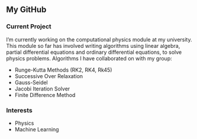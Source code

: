 ## My GitHub 

### Current Project
I’m currently working on the computational physics module at my university. This module so far has involved writing algorithms using linear algebra, partial differential equations and ordinary differential equations, to solve physics problems. Algorithms I have collaborated on with my group:  
- Runge-Kutta Methods (RK2, RK4, Rk45)
- Successive Over Relaxation 
- Gauss-Seidel
- Jacobi Iteration Solver  
- Finite Difference Method

### Interests 
- Physics  
- Machine Learning


